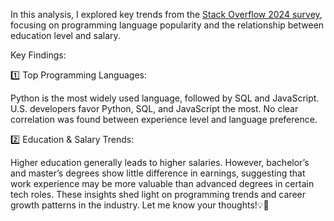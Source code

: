In this analysis, I explored key trends from the [Stack Overflow 2024 survey](https://survey.stackoverflow.co/), focusing on programming language popularity and the relationship between education level and salary.

Key Findings:

1️⃣ Top Programming Languages:

Python is the most widely used language, followed by SQL and JavaScript.
U.S. developers favor Python, SQL, and JavaScript the most.
No clear correlation was found between experience level and language preference.


2️⃣ Education & Salary Trends:

Higher education generally leads to higher salaries.
However, bachelor’s and master’s degrees show little difference in earnings, suggesting that work experience may be more valuable than advanced degrees in certain tech roles.
These insights shed light on programming trends and career growth patterns in the industry. Let me know your thoughts!💡🚀


